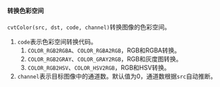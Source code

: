 #### 转换色彩空间

`cvtColor(src, dst, code, channel)`转换图像的色彩空间。

1. `code`表示色彩空间转换代码。
   1. `COLOR_RGB2RGBA`、`COLOR_RGBA2RGB`，RGB和RGBA转换。
   2. `COLOR_RGB2GRAY`、`COLOR_GRAY2RGB`，RGB和灰度图转换。
   3. `COLOR_RGB2HSV`、`COLOR_HSV2RGB`，RGB和HSV转换。
2. `channel`表示目标图像中的通道数。默认值为0，通道数根据`src`自动推断。